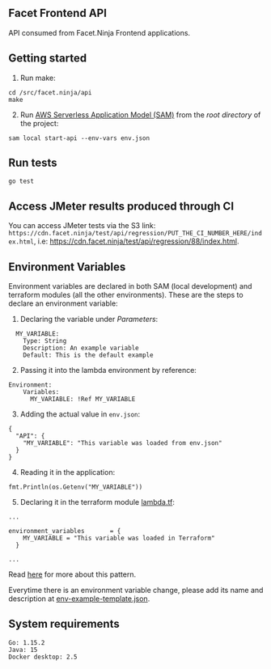 ## Facet Frontend API

API consumed from Facet.Ninja Frontend applications.

## Getting started

1. Run make:

```
cd /src/facet.ninja/api
make
```

2. Run [AWS Serverless Application Model (SAM)](https://aws.amazon.com/serverless/sam/) from the *root directory* of the project: 

```
sam local start-api --env-vars env.json
```

## Run tests

`go test`

## Access JMeter results produced through CI

You can access JMeter tests via the S3 link: `https://cdn.facet.ninja/test/api/regression/PUT_THE_CI_NUMBER_HERE/index.html`, i.e: https://cdn.facet.ninja/test/api/regression/88/index.html.

## Environment Variables

Environment variables are declared in both SAM (local development) and terraform modules (all the other environments). These are the steps to declare an environment variable:

1. Declaring the variable under *Parameters*:

```
  MY_VARIABLE:
    Type: String
    Description: An example variable
    Default: This is the default example
```

2. Passing it into the lambda environment by reference:

```
Environment:
    Variables:
      MY_VARIABLE: !Ref MY_VARIABLE
```

3. Adding the actual value in `env.json`:

```
{
  "API": {
    "MY_VARIABLE": "This variable was loaded from env.json"
  }
}
```

4. Reading it in the application:

```
fmt.Println(os.Getenv("MY_VARIABLE"))
```

5. Declaring it in the terraform module [lambda.tf](./deploy/lambda.tf):

```
...

environment_variables       = {
    MY_VARIABLE = "This variable was loaded in Terraform"
  }

...
```

Read [here](https://github.com/aws/aws-sam-cli/issues/1163) for more about this pattern.

Everytime there is an environment variable change, please add its name and description at [env-example-template.json](./env-example-template.json).

## System requirements

```
Go: 1.15.2
Java: 15
Docker desktop: 2.5
```
